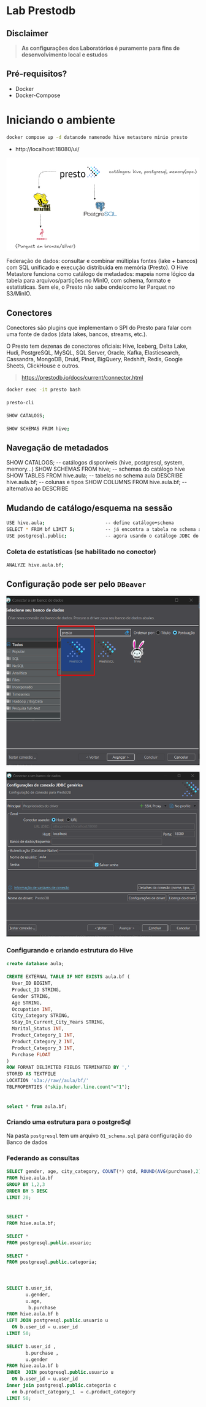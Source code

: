 # Lab Prestodb


## Disclaimer
> **As configurações dos Laboratórios é puramente para fins de desenvolvimento local e estudos**


## Pré-requisitos?
* Docker
* Docker-Compose

# Iniciando o ambiente

```sh
docker compose up -d datanode namenode hive metastore minio presto
```

* http://localhost:18080/ui/


![Prestodb](../content/presto03.png)


Federação de dados: consultar e combinar múltiplas fontes (lake + bancos) com SQL unificado e execução distribuída em memória (Presto). O Hive Metastore funciona como catálogo de metadados: mapeia nome lógico da tabela para arquivos/partições no MinIO, com schema, formato e estatísticas. Sem ele, o Presto não sabe onde/como ler Parquet no S3/MinIO.



## Conectores

Conectores são plugins que implementam o SPI do Presto para falar com uma fonte de dados (data lakes, bancos, streams, etc.).

O Presto tem dezenas de conectores oficiais: Hive, Iceberg, Delta Lake, Hudi, PostgreSQL, MySQL, SQL Server, Oracle, Kafka, Elasticsearch, Cassandra, MongoDB, Druid, Pinot, BigQuery, Redshift, Redis, Google Sheets, ClickHouse e outros.

> https://prestodb.io/docs/current/connector.html



```sh
docker exec -it presto bash

presto-cli

SHOW CATALOGS;  

SHOW SCHEMAS FROM hive;   

```
## Navegação de metadados
SHOW CATALOGS;                      -- catálogos disponíveis (hive, postgresql, system, memory...)
SHOW SCHEMAS FROM hive;             -- schemas do catálogo hive
SHOW TABLES  FROM hive.aula;        -- tabelas no schema aula
DESCRIBE hive.aula.bf;              -- colunas e tipos
SHOW COLUMNS FROM hive.aula.bf;     -- alternativa ao DESCRIBE

## Mudando de catálogo/esquema na sessão

```sh
USE hive.aula;                      -- define catálogo+schema
SELECT * FROM bf LIMIT 5;           -- já encontra a tabela no schema atual
USE postgresql.public;              -- agora usando o catálogo JDBC do Postgres

```


### Coleta de estatísticas (se habilitado no conector)
```sh
ANALYZE hive.aula.bf; 
```

## Configuração pode ser pelo `DBeaver` 

![Prestodb](../content/presto01.png)

![Prestodb](../content/presto02.png)

### Configurando e criando estrutura do Hive
```sql
create database aula;

CREATE EXTERNAL TABLE IF NOT EXISTS aula.bf (
  User_ID BIGINT,
  Product_ID STRING,
  Gender STRING,
  Age STRING,
  Occupation INT,
  City_Category STRING,
  Stay_In_Current_City_Years STRING,
  Marital_Status INT,
  Product_Category_1 INT,
  Product_Category_2 INT,
  Product_Category_3 INT,
  Purchase FLOAT
)
ROW FORMAT DELIMITED FIELDS TERMINATED BY ','
STORED AS TEXTFILE
LOCATION 's3a://raw//aula/bf/'
TBLPROPERTIES ("skip.header.line.count"="1");


select * from aula.bf;

```

### Criando uma estrutura para o postgreSql

Na pasta `postgresql` tem um arquivo `01_schema.sql` para configuração do Banco de dados

### Federando as consultas
```sql
SELECT gender, age, city_category, COUNT(*) qtd, ROUND(AVG(purchase),2) ticket
FROM hive.aula.bf
GROUP BY 1,2,3
ORDER BY 5 DESC
LIMIT 20;


SELECT *
FROM hive.aula.bf;

SELECT *
FROM postgresql.public.usuario;

SELECT *
FROM postgresql.public.categoria;



SELECT b.user_id,
       u.gender,
       u.age,
        b.purchase
FROM hive.aula.bf b
LEFT JOIN postgresql.public.usuario u
  ON b.user_id = u.user_id
LIMIT 50;

SELECT b.user_id ,
	   b.purchase ,
	   u.gender 	   
FROM hive.aula.bf b
INNER  JOIN postgresql.public.usuario u
  ON b.user_id = u.user_id
inner join postgresql.public.categoria c 
  on b.product_category_1  = c.product_category 
LIMIT 50;


```
